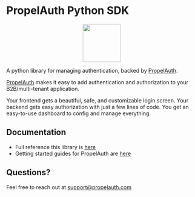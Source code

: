 # PropelAuth Python SDK

<p align="center">
  <a href="https://www.propelauth.com/?utm_campaign=github-python" target="_blank" align="center">
    <img src="https://propelauth-logos.s3.us-west-2.amazonaws.com/logo-only.png" width="100">
  </a>
</p>


A python library for managing authentication, backed by [PropelAuth](https://www.propelauth.com/?utm_campaign=github-python). 

[PropelAuth](https://www.propelauth.com?ref=github) makes it easy to add authentication and authorization to your B2B/multi-tenant application.

Your frontend gets a beautiful, safe, and customizable login screen. Your backend gets easy authorization with just a few lines of code. You get an easy-to-use dashboard to config and manage everything.

## Documentation

- Full reference this library is [here](https://docs.propelauth.com/reference/backend-apis/python)
- Getting started guides for PropelAuth are [here](https://docs.propelauth.com/)

## Questions?

Feel free to reach out at support@propelauth.com
